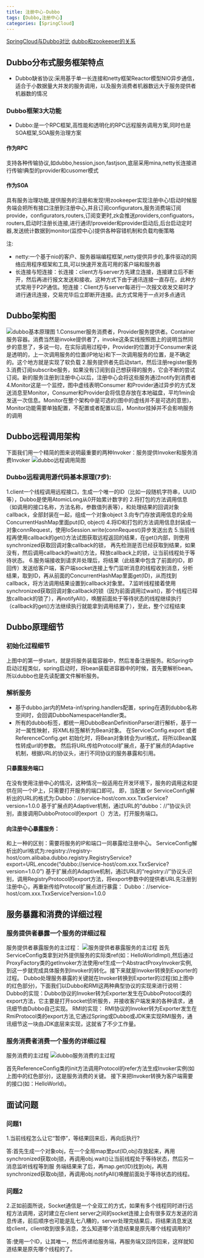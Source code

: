 ```yaml
---
title: 注册中心-Dubbo
tags: [Dubbo,注册中心]
categories: [SpringCloud]
---
```


[SpringCloud与Dubbo对比](https://www.cnblogs.com/rmxd/p/11531989.html)
[dubbo和zookeeper的关系](https://www.cnblogs.com/iisme/p/10620125.html)
## Dubbo分布式服务框架特点
* Dubbo缺省协议:采用基于单一长连接和netty框架Reactor模型NIO异步通信，适合于小数据量大并发的服务调用，以及服务消费者机器数远大于服务提供者机器数的情况
### Dubbo框架3大功能
* Dubbo:是一个RPC框架,高性能和透明化的RPC远程服务调用方案,同时也是SOA框架,SOA服务治理方案
#### 作为RPC
支持各种传输协议,如dubbo,hession,json,fastjson,底层采用mina,netty长连接进行传输!典型的provider和cusomer模式
#### 作为SOA
具有服务治理功能,提供服务的注册和发现!用zookeeper实现注册中心!启动时候服务端会把所有接口注册到注册中心,并且订阅configurators,服务消费端订阅provide，configurators,routers,订阅变更时,zk会推送providers,configuators，routers,启动时注册长连接,进行通讯!proveider和provider启动后,后台启动定时器,发送统计数据到monitor(监控中心)提供各种容错机制和负载均衡策略

注:
* netty:一个基于nio的客户、服务器端编程框架,netty提供异步的,事件驱动的网络应用程序框架和工具,可以快速开发高可用的客户端和服务器
* 长连接与短连接：长连接：client方与server方先建立连接，连接建立后不断开，然后再进行报文发送和接收。这种方式下由于通讯连接一直存在。此种方式常用于P2P通信。短连接：Client方与server每进行一次报文收发交易时才进行通讯连接，交易完毕后立即断开连接。此方式常用于一点对多点通讯

## Dubbo架构图
![dubbo基本原理图](/img/dubbo基本原理图.png "dubbo基本原理图")
1.Consumer服务消费者，Provider服务提供者。Container服务容器。消费当然是invoke提供者了，invoke这条实线按照图上的说明当然同步的意思了，多说一句，在实际调用过程中，Provider的位置对于Consumer来说是透明的，上一次调用服务的位置(IP地址)和下一次调用服务的位置，是不确定的。这个地方就是实现了软负载
2.服务提供者先启动start，然后注册register服务
3.消费订阅subscribe服务，如果没有订阅到自己想获得的服务，它会不断的尝试订阅。新的服务注册到注册中心以后，注册中心会将这些服务通过notify到消费者
4.Monitor这是一个监控，图中虚线表明Consumer 和Provider通过异步的方式发送消息至Monitor，Consumer和Provider会将信息存放在本地磁盘，平均1min会发送一次信息。Monitor在整个架构中是可选的(图中的虚线并不是可选的意思)，Monitor功能需要单独配置，不配置或者配置以后，Monitor挂掉并不会影响服务的调用

## Dubbo远程调用架构
下面我们用一个精简的图来说明最重要的两种Invoker：服务提供Invoker和服务消费Invoker
![dubbo远程调用简图](/img/dubbo远程调用简图.png "dubbo远程调用简图")

### Dubbo远程调用源代码基本原理(7步):
1.client一个线程调用远程接口，生成一个唯一的ID（比如一段随机字符串，UUID等），Dubbo是使用AtomicLong从0开始累计数字的
2.将打包的方法调用信息（如调用的接口名称，方法名称，参数值列表等），和处理结果的回调对象callback，全部封装在一起，组成一个对象object
3.向专门存放调用信息的全局ConcurrentHashMap里面put(ID, object)
4.将ID和打包的方法调用信息封装成一对象connRequest，使用IoSession.write(connRequest)异步发送出去
5.当前线程再使用callback的get()方法试图获取远程返回的结果，在get()内部，则使用synchronized获取回调对象callback的锁， 再先检测是否已经获取到结果，如果没有，然后调用callback的wait()方法，释放callback上的锁，让当前线程处于等待状态。
6.服务端接收到请求并处理后，将结果（此结果中包含了前面的ID，即回传）发送给客户端，客户端socket连接上专门监听消息的线程收到消息，分析结果，取到ID，再从前面的ConcurrentHashMap里面get(ID)，从而找到callback，将方法调用结果设置到callback对象里。
7.监听线程接着使用synchronized获取回调对象callback的锁（因为前面调用过wait()，那个线程已释放callback的锁了），再notifyAll()，唤醒前面处于等待状态的线程继续执行（callback的get()方法继续执行就能拿到调用结果了），至此，整个过程结束

## Dubbo原理细节
### 初始化过程细节
上图中的第一步start，就是将服务装载容器中，然后准备注册服务。和Spring中启动过程类似，spring启动时，将bean装载进容器中的时候，首先要解析bean。所以dubbo也是先读配置文件解析服务。 
### 解析服务
* 基于dubbo.jar内的Meta-inf/spring.handlers配置，spring在遇到dubbo名称空间时，会回调DubboNamespaceHandler类。 
* 所有的dubbo标签，都统一用DubboBeanDefinitionParser进行解析，基于一对一属性映射，将XML标签解析为Bean对象。 
在ServiceConfig.export 或者ReferenceConfig.get 初始化时，将Bean对象转会为url格式，将所以Bean属性转成url的参数。 
然后将URL传给Protocol扩展点，基于扩展点的Adaptive机制，根据URL的协议头，进行不同协议的服务暴露和引用。

#### 只暴露服务端口
在没有使用注册中心的情况，这种情况一般适用在开发环境下，服务的调用这和提供在同一个IP上，只需要打开服务的端口即可。 
即，当配置 or ServiceConfig解析出的URL的格式为:Dubbo：//service-host/com.xxx.TxxService?version=1.0.0 
基于扩展点的Adaptiver机制，通过URL的“dubbo：//”协议头识别，直接调用DubboProtocol的export（）方法，打开服务端口。

#### 向注册中心暴露服务：
和上一种的区别：需要将服务的IP和端口一同暴露给注册中心。 
ServiceConfig解析出的url格式为:registry://registry-host/com.alibaba.dubbo.registry.RegistryService?export=URL.encode(“dubbo://service-host/com.xxx.TxxService?version=1.0.0”)
基于扩展点的Adaptive机制，通过URL的“registry://”协议头识别，调用RegistryProtocol的export方法，将export参数中的提供者URL先注册到注册中心，再重新传给Protocol扩展点进行暴露： Dubbo：//service-host/com.xxx.TxxService?version=1.0.0

## 服务暴露和消费的详细过程
### 服务提供者暴露一个服务的详细过程
服务提供者暴露服务的主过程：
![服务提供者暴露服务的主过程](/img/dubbo服务提供者暴露服务的主过程.png)
首先ServiceConfig类拿到对外提供服务的实际类ref(如：HelloWorldImpl),然后通过ProxyFactory类的getInvoker方法使用ref生成一个AbstractProxyInvoker实例,到这一步就完成具体服务到Invoker的转化。接下来就是Invoker转换到Exporter的过程。
Dubbo处理服务暴露的关键就在Invoker转换到Exporter的过程(如上图中的红色部分)，下面我们以Dubbo和RMI这两种典型协议的实现来进行说明：
Dubbo的实现：Dubbo协议的Invoker转为Exporter发生在DubboProtocol类的export方法，它主要是打开socket侦听服务，并接收客户端发来的各种请求，通讯细节由Dubbo自己实现。
RMI的实现：
RMI协议的Invoker转为Exporter发生在RmiProtocol类的export方法,它通过Spring或Dubbo或JDK来实现RMI服务，通讯细节这一块由JDK底层来实现，这就省了不少工作量。

### 服务消费者消费一个服务的详细过程
服务消费的主过程
![dubbo服务消费的主过程](/img/dubbo服务消费的主过程.png "dubbo服务消费的主过程")

首先ReferenceConfig类的init方法调用Protocol的refer方法生成Invoker实例(如上图中的红色部分)，这是服务消费的关键。
接下来把Invoker转换为客户端需要的接口(如：HelloWorld)。

## 面试问题
### 问题1
1.当前线程怎么让它“暂停”，等结果回来后，再向后执行?

答:首先生成一个对象obj，在一个全局map里put(ID,obj)存放起来，再用synchronized获取obj锁，再调用obj.wait()让当前线程处于等待状态，然后另一消息监听线程等到服 务端结果来了后，再map.get(ID)找到obj，再用synchronized获取obj锁，再调用obj.notifyAll()唤醒前面处于等待状态的线程。

### 问题2
2.正如前面所说，Socket通信是一个全双工的方式，如果有多个线程同时进行远程方法调用，这时建立在client server之间的socket连接上会有很多双方发送的消息传递，前后顺序也可能是乱七八糟的，server处理完结果后，将结果消息发送给client，client收到很多消息，怎么知道哪个消息结果是原先哪个线程调用的?

答:使用一个ID，让其唯一，然后传递给服务端，再服务端又回传回来，这样就知道结果是原先哪个线程的了。



